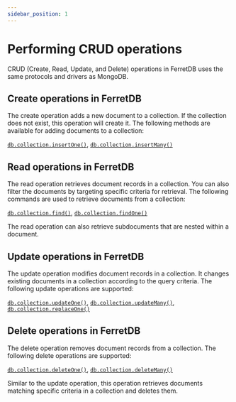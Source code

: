 ```yaml
---
sidebar_position: 1
---
```


# Performing CRUD operations

CRUD (Create, Read, Update, and Delete) operations in FerretDB uses the same protocols and drivers as MongoDB.

## Create operations in FerretDB

The create operation adds a new document to a collection.
If the collection does not exist, this operation will create it.
The following methods are available for adding documents to a collection:

[`db.collection.insertOne()`](./create.md#insert-a-single-document),
[`db.collection.insertMany()`](./create.md#insert-multiple-documents-at-once)

## Read operations in FerretDB

The read operation retrieves document records in a collection.
You can also filter the documents by targeting specific criteria for retrieval.
The following commands are used to retrieve documents from a collection:

[`db.collection.find()`](./read.md#retrieve-all-documents-in-a-collection), [`db.collection.findOne()`](./read.md#retrieve-a-single-document)

The read operation can also retrieve subdocuments that are nested within a document.

## Update operations in FerretDB

The update operation modifies document records in a collection.
It changes existing documents in a collection according to the query criteria.
The following update operations are supported:

[`db.collection.updateOne()`](./update.md#update-a-single-document), [`db.collection.updateMany()`](./update.md#update-many-documents), [`db.collection.replaceOne()`](./update.md#replace-a-document)

## Delete operations in FerretDB

The delete operation removes document records from a collection.
The following delete operations are supported:

[`db.collection.deleteOne()`](./delete.md#delete-a-single-document), [`db.collection.deleteMany()`](./delete.md#deletes-multiple-documents)

Similar to the update operation, this operation retrieves documents matching specific criteria in a collection and deletes them.
